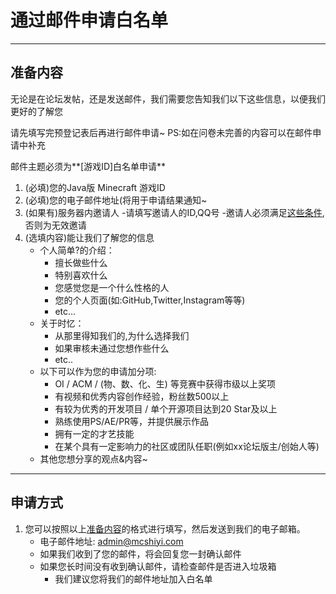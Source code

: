 # 通过邮件申请白名单

------

## 准备内容

无论是在论坛发帖，还是发送邮件，我们需要您告知我们以下这些信息，以便我们更好的了解您
  
请先填写完预登记表后再进行邮件申请~
PS:如在问卷未完善的内容可以在邮件申请中补充

邮件主题必须为**[游戏ID]白名单申请**

1. (必填)您的Java版 Minecraft 游戏ID
2. (必填)您的电子邮件地址(将用于申请结果通知~
3. (如果有)服务器内邀请人
    -请填写邀请人的ID,QQ号
    -邀请人必须满足[这些条件](/join/application/inviters.md),否则为无效邀请
4. (选填内容)能让我们了解您的信息
    - 个人简单?的介绍：
        - 擅长做些什么
        - 特别喜欢什么
        - 您感觉您是一个什么性格的人
        - 您的个人页面(如:GitHub,Twitter,Instagram等等)
        - etc...
    - 关于时忆：
        - 从那里得知我们的,为什么选择我们
        - 如果审核未通过您想作些什么
        - etc..
    - 以下可以作为您的申请加分项:  
        - OI / ACM / (物、数、化、生) 等竞赛中获得市级以上奖项  
        - 有视频和优秀内容创作经验，粉丝数500以上
        - 有较为优秀的开发项目 / 单个开源项目达到20 Star及以上
        - 熟练使用PS/AE/PR等，并提供展示作品
        - 拥有一定的才艺技能
        - 在某个具有一定影响力的社区或团队任职(例如xx论坛版主/创始人等)
    - 其他您想分享的观点&内容~
-----

## 申请方式

1. 您可以按照以上[准备内容](#准备内容)的格式进行填写，然后发送到我们的电子邮箱。
     - 电子邮件地址: [admin@mcshiyi.com](mailto:admin@mcshiyi.com)
     - 如果我们收到了您的邮件，将会回复您一封确认邮件
     - 如果您长时间没有收到确认邮件，请检查邮件是否进入垃圾箱
        - 我们建议您将我们的邮件地址加入白名单